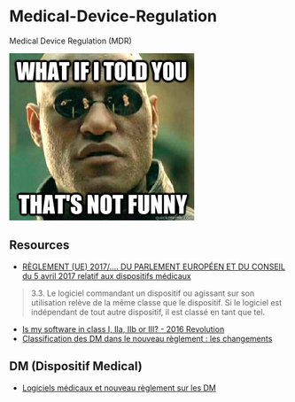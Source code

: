 # Medical-Device-Regulation
Medical Device Regulation (MDR)

![Not Funny](./not-funny.jpeg)

## Resources
- [RÈGLEMENT (UE) 2017/.... DU PARLEMENT EUROPÉEN ET DU CONSEIL du 5 avril 2017 relatif aux dispositifs médicaux](http://www.qualitiso.com/reglement-europeen-dispositifs-medicaux/main.html)

> 3.3. Le logiciel commandant un dispositif ou agissant sur son utilisation relève de la même classe que le dispositif.
Si le logiciel est indépendant de tout autre dispositif, il est classé en tant que tel.

- [Is my software in class I, IIa, IIb or III? - 2016 Revolution](http://blog.cm-dm.com/post/2016/07/22/Is-my-software-in-class-I%2C-IIa%2C-IIb-or-III-2016-Revolution)
- [Classification des DM dans le nouveau règlement : les changements](http://www.qualitiso.com/modifications-classification-dm-reglement-europeen/)

## DM (Dispositif Medical)
- [Logiciels médicaux et nouveau règlement sur les DM](http://www.qualitiso.com/applis-logiciel-reglement-dispositifs-medicaux/)
